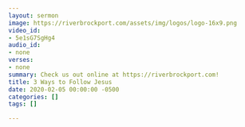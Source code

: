 ```yaml
---
layout: sermon
image: https://riverbrockport.com/assets/img/logos/logo-16x9.png
video_id:
- 5e1sG7SgHg4
audio_id:
- none
verses:
- none
summary: Check us out online at https://riverbrockport.com!
title: 3 Ways to Follow Jesus
date: 2020-02-05 00:00:00 -0500
categories: []
tags: []

---
```

